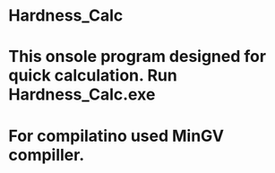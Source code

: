 # Hardness_Calc

# This onsole program designed for quick calculation. Run Hardness_Calc.exe
# For compilatino used MinGV compiller.
